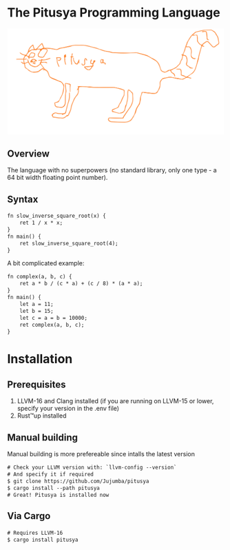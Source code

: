 # The Pitusya Programming Language

<p align="center">
  <img src="dont-readme/PITUSYA.svg" alt="(=^･ω･^=)"/>
</p>


## Overview
The language with no superpowers (no standard library, only one type - a 64 bit width floating point number).

## Syntax
```pitusya
fn slow_inverse_square_root(x) {
    ret 1 / x * x;
}
fn main() {
    ret slow_inverse_square_root(4);
}
```

A bit complicated example:
```pitusya
fn complex(a, b, c) {
    ret a * b / (c * a) + (c / 8) * (a * a);
}
fn main() {
    let a = 11;
    let b = 15;
    let c = a = b = 10000;
    ret complex(a, b, c);
}
```

# Installation
## Prerequisites 
1) LLVM-16 and Clang installed (if you are running on LLVM-15 or lower, specify your version in the .env file)
2) Rust™up installed

## Manual building
Manual building is more prefereable since intalls the latest version
```shell
# Check your LLVM version with: `llvm-config --version`
# And specify it if required
$ git clone https://github.com/Jujumba/pitusya
$ cargo install --path pitusya
# Great! Pitusya is installed now 
```

## Via Cargo
```shell
# Requires LLVM-16
$ cargo install pitusya
```